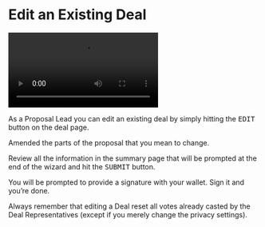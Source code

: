 # Edit an Existing Deal

<video style="max-width: 100% !important; height: auto !important;" controls preload="auto"><source src="https://ik.imagekit.io/primedao/PrimeDeals/5-edit-a-deal-deals_z6Iat0f1B.mp4" type="video/mp4">Your browser does not support the video tag.</video>

As a Proposal Lead you can edit an existing deal by simply hitting the <kbd>EDIT</kbd> button on the deal page. 

Amended the parts of the proposal that you mean to change.

Review all the information in the summary page that will be prompted at the end of the wizard and hit the <kbd>SUBMIT</kbd> button. 

You will be prompted to provide a signature with your wallet. Sign it and you’re done.

Always remember that editing a Deal reset all votes already casted by the Deal Representatives (except if you merely change the privacy settings).